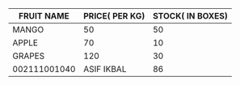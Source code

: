 | FRUIT NAME | PRICE( PER KG) | STOCK( IN BOXES) |
|---|---|---|
| MANGO | 50 | 50 | 
| APPLE | 70| 10| 
| GRAPES| 120 | 30 | 
002111001040 | ASIF IKBAL | 86 | 
